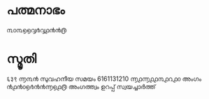 # പത്മനാഭം
൩൦൩൭൭൮൪൮൧൯൯൫
# സ്മൃതി
६३९ ൬൩൯
സുവഹനീയ സമയം
6161131210 ൬൧൬൧൧൩൧൨൧൦
അംഗം ൯൧൯൦൭൪൯൯൬൭൧൫ 
അംഗത്ത്വം ഉറപ്പ് സ്വയച്ചാർത്ത്

